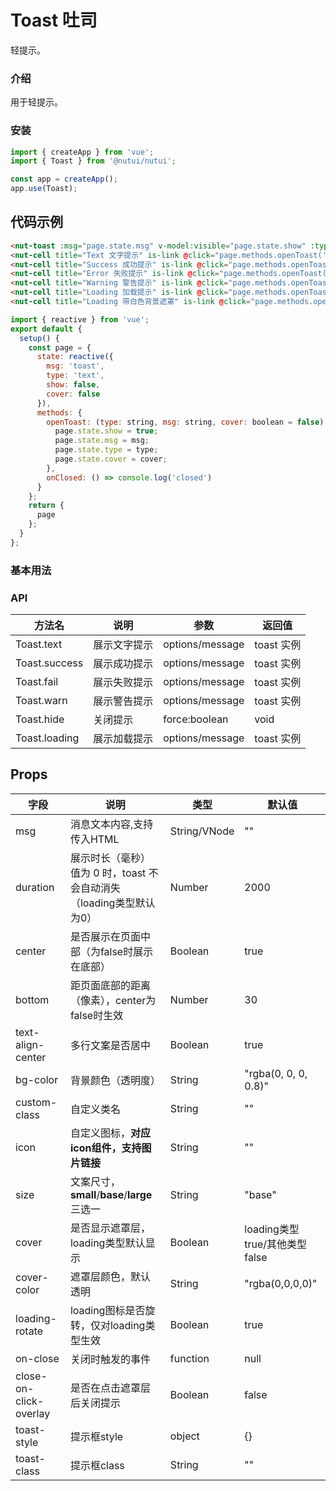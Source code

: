 # Toast 吐司

轻提示。

### 介绍

用于轻提示。

### 安装

``` javascript
import { createApp } from 'vue';
import { Toast } from '@nutui/nutui';

const app = createApp();
app.use(Toast);
```

## 代码示例

``` html
<nut-toast :msg="page.state.msg" v-model:visible="page.state.show" :type="page.state.type" @closed="page.methods.onClosed" :cover="page.state.cover" />
<nut-cell title="Text 文字提示" is-link @click="page.methods.openToast('text','网络失败，请稍后再试~')"></nut-cell>
<nut-cell title="Success 成功提示" is-link @click="page.methods.openToast('success','成功提示')"></nut-cell>
<nut-cell title="Error 失败提示" is-link @click="page.methods.openToast('fail','失败提示')"></nut-cell>
<nut-cell title="Warning 警告提示" is-link @click="page.methods.openToast('warn','警告提示')"></nut-cell>
<nut-cell title="Loading 加载提示" is-link @click="page.methods.openToast('loading','加载中')"></nut-cell>
<nut-cell title="Loading 带白色背景遮罩" is-link @click="page.methods.openToast('loading','加载中',true)"></nut-cell>
```
``` javascript
import { reactive } from 'vue';
export default {
  setup() {
    const page = {
      state: reactive({
        msg: 'toast',
        type: 'text',
        show: false,
        cover: false
      }),
      methods: {
        openToast: (type: string, msg: string, cover: boolean = false) => {
          page.state.show = true;
          page.state.msg = msg;
          page.state.type = type;
          page.state.cover = cover;
        },
        onClosed: () => console.log('closed')
      }
    };
    return {
      page
    };
  }
};
```
### 基本用法


### API
| 方法名        | 说明         | 参数            | 返回值     |
|---------------|--------------|-----------------|------------|
| Toast.text    | 展示文字提示 | options/message | toast 实例 |
| Toast.success | 展示成功提示 | options/message | toast 实例 |
| Toast.fail    | 展示失败提示 | options/message | toast 实例 |
| Toast.warn    | 展示警告提示 | options/message | toast 实例 |
| Toast.hide    | 关闭提示     | force:boolean   | void       |
| Toast.loading | 展示加载提示 | options/message | toast 实例 |

## Props

| 字段                   | 说明                                                                          | 类型          | 默认值                        |
|------------------------|-------------------------------------------------------------------------------|---------------|-------------------------------|
| msg                    | 消息文本内容,支持传入HTML                                                     | String/VNode  | ""                            |
| duration               | 展示时长（毫秒）<br>值为 0 时，toast 不会自动消失（loading类型默认为0）       | Number        | 2000                          |
| center                 | 是否展示在页面中部（为false时展示在底部）                                     | Boolean       | true                          |
| bottom                 | 距页面底部的距离（像素），center为false时生效                                 | Number        | 30                            |
| text-align-center      | 多行文案是否居中                                                              | Boolean       | true                          |
| bg-color               | 背景颜色（透明度）                                                            | String        | "rgba(0, 0, 0, 0.8)"          |
| custom-class           | 自定义类名                                                                    | String        | ""                            |
| icon                   | 自定义图标，**对应icon组件，支持图片链接**                                    | String        | ""                            |
| size                   | 文案尺寸，**small**/**base**/**large**三选一                                  | String        | "base"                        |
| cover                  | 是否显示遮罩层，loading类型默认显示                                           | Boolean       | loading类型true/其他类型false |
| cover-color            | 遮罩层颜色，默认透明                                                          | String        | "rgba(0,0,0,0)"               |
| loading-rotate         | loading图标是否旋转，仅对loading类型生效                                      | Boolean       | true                          |
| on-close               | 关闭时触发的事件                                                              | function      | null                          |
| close-on-click-overlay | 是否在点击遮罩层后关闭提示                                                    | Boolean       | false                         |
| toast-style            | 提示框style                                                                   | object        | {}                            |
| toast-class            | 提示框class                                                                   | String        | ""                            |

